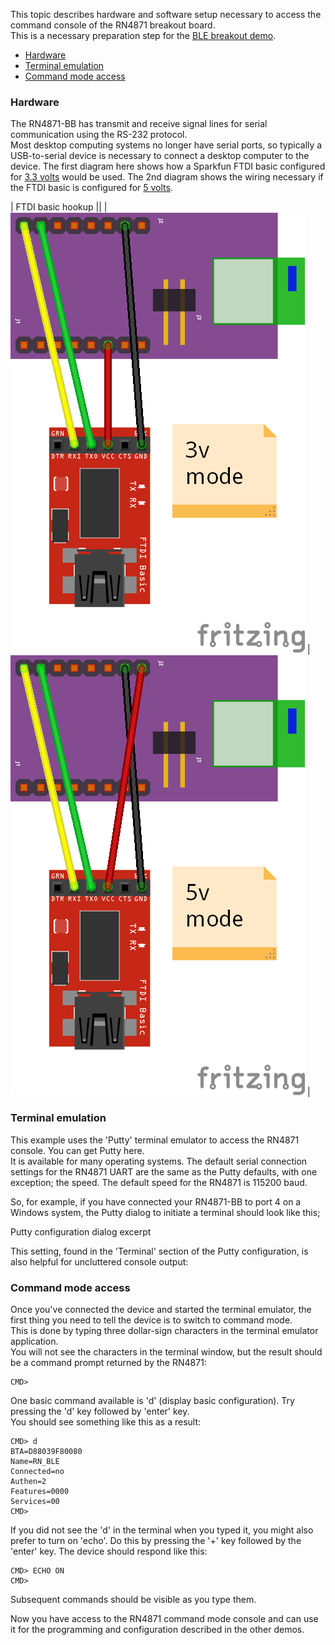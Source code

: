 This topic describes hardware and software setup necessary to access the command console of the RN4871 breakout board.  
This is a necessary preparation step for the [BLE breakout demo](../demo-remote-light/guide.md).

- [Hardware](#hardware)
- [Terminal emulation](#terminal-emulation)
- [Command mode access](#command-mode-access)

### Hardware

The RN4871-BB has transmit and receive signal lines for serial communication using the RS-232 protocol.  
Most desktop computing systems no longer have serial ports, so typically a USB-to-serial device is necessary 
to connect a desktop computer to the device.  The first diagram here shows how a Sparkfun FTDI basic 
configured for [3.3 volts](https://www.sparkfun.com/products/9873) would be used. The 2nd diagram shows the wiring 
necessary if the FTDI basic is configured for [5 volts](https://www.sparkfun.com/products/9716).

| FTDI basic hookup ||
| ![](putty_bb3.png) | ![](putty_bb5.png) |

### Terminal emulation

This example uses the 'Putty' terminal emulator to access the RN4871 console.  You can get Putty here.  
It is available for many operating systems.  The default serial connection settings for the RN4871 UART are 
the same as the Putty defaults, with one exception; the speed.  The default speed for the RN4871 is 115200 baud.

So, for example, if you have connected your RN4871-BB to port 4 on a Windows system, 
the Putty dialog to initiate a terminal should look like this; 


Putty configuration dialog excerpt

This setting, found in the 'Terminal' section of the Putty configuration, is also helpful for uncluttered console output:

### Command mode access

Once you've connected the device and started the terminal emulator, 
the first thing you need to tell the device is to switch to command mode.  
This is done by typing three dollar-sign characters in the terminal emulator application.  
You will not see the characters in the terminal window, but the result should be a command prompt returned by the RN4871:

    CMD>

One basic command available is 'd' (display basic configuration).  Try pressing the 'd' key followed by 'enter' key.  
You should see something like this as a result:

    CMD> d
    BTA=D88039F80080
    Name=RN_BLE
    Connected=no
    Authen=2
    Features=0000
    Services=00
    CMD>

If you did not see the 'd' in the terminal when you typed it, you might also prefer to turn on 'echo'.  Do this by pressing the '+' key followed by the 'enter' key.  The device should respond like this:

    CMD> ECHO ON
    CMD>

Subsequent commands should be visible as you type them.

Now you have access to the RN4871 command mode console and can use it for the programming and 
configuration described in the other demos.
